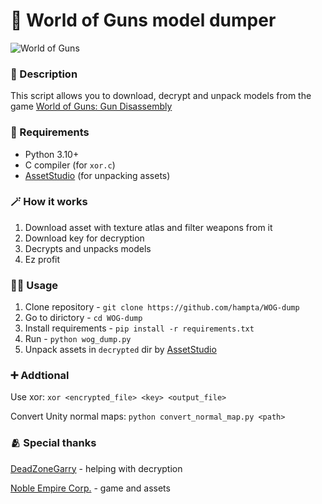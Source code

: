 # 🔫 World of Guns model dumper 

![World of Guns](https://cdn.cloudflare.steamstatic.com/steam/apps/262410/library_hero.jpg)

### 📙 Description
This script allows you to download, decrypt and unpack models from the game [World of Guns: Gun Disassembly](https://store.steampowered.com/app/262410/World_of_Guns_Gun_Disassembly/)

### 🔗 Requirements
- Python 3.10+ 
- C compiler (for `xor.c`)
- [AssetStudio](https://github.com/Perfare/AssetStudio) (for unpacking assets)

### 🪄 How it works
1. Download asset with texture atlas and filter weapons from it
2. Download key for decryption
3. Decrypts and unpacks models
4. Ez profit

### 🧑‍🏭 Usage
1. Clone repository - `git clone https://github.com/hampta/WOG-dump`
2. Go to dirictory - `cd WOG-dump`
3. Install requirements - `pip install -r requirements.txt`
4. Run - `python wog_dump.py`
5. Unpack assets in `decrypted` dir by [AssetStudio](https://github.com/Perfare/AssetStudio)

### ➕ Addtional
Use xor: `xor <encrypted_file> <key> <output_file>`

Convert Unity normal maps: `python convert_normal_map.py <path>`

### 🫂 Special thanks
[DeadZoneGarry](https://github.com/DeadZoneLuna) - helping with decryption

[Noble Empire Corp.](https://noble-empire.com/news.php) - game and assets